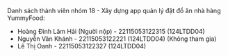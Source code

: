 Danh sách thành viên nhóm 18 - Xây dựng app quản lý đặt đồ ăn nhà hàng YummyFood:
 + Hoàng Đình Lâm Hải (Người nộp) - 22115053122315 (124LTDD04)
 + Nguyễn Văn Khánh - 22115053122221 (124LTDD04) (Không tham gia)
 + Lê Thị Oanh - 22115053122327 (124LTDD04)
